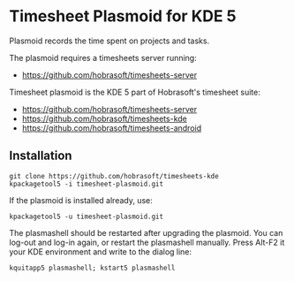 # Timesheet Plasmoid for KDE 5

Plasmoid records the time spent on projects and tasks.

The plasmoid requires a timesheets server running:

- https://github.com/hobrasoft/timesheets-server

Timesheet plasmoid is the KDE 5 part of Hobrasoft's timesheet suite:

- https://github.com/hobrasoft/timesheets-server
- https://github.com/hobrasoft/timesheets-kde
- https://github.com/hobrasoft/timesheets-android


## Installation

    git clone https://github.com/hobrasoft/timesheets-kde
    kpackagetool5 -i timesheet-plasmoid.git


If the plasmoid is installed already, use:

    kpackagetool5 -u timesheet-plasmoid.git

The plasmashell should be restarted after upgrading the plasmoid.
You can log-out and log-in again, or restart the plasmashell manually.
Press Alt-F2 it your KDE environment and write to the dialog line:

    kquitapp5 plasmashell; kstart5 plasmashell


